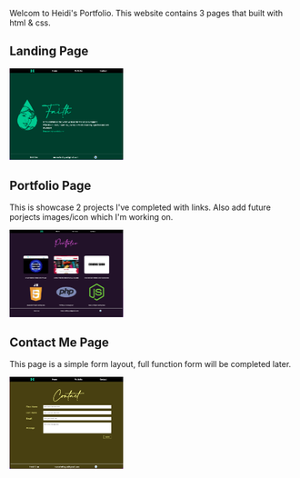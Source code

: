 Welcom to Heidi's Portfolio.
This website contains 3 pages that built with html & css.

## Landing Page

<img src="Asset/page-landing.png" width="200px">

## Portfolio Page

This is showcase 2 projects I've completed with links.
Also add future porjects images/icon which I'm working on.

<img src="Asset/page-portfolio.png" width="200px">


## Contact Me Page

This page is a simple form layout, full function form will be completed later.

<img src="Asset/page-contact.png" width="200px">
